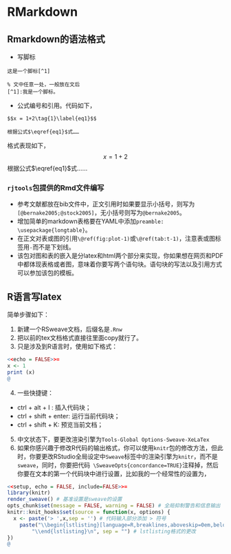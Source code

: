 
# RMarkdown

## Rmarkdown的语法格式

- 写脚标
```
这是一个脚标[^1]

% 文中任意一处，一般放在文后
[^1]:我是一个脚标。
```
- 公式编号和引用。代码如下，
```
$$x = 1+2\tag{1}\label{eq1}$$

根据公式$\eqref{eq1}$式……
```
格式表现如下，
$$
x=1+2\tag{1}\label{eq1}
$$
根据公式$\eqref{eq1}$式……

### `rjtools`包提供的Rmd文件编写

- 参考文献都放在bib文件中，正文引用时如果要显示小括号，则写为`[@bernake2005;@stock2005]`，无小括号则写为`@bernake2005`。
- 增加简单的markdown表格要在YAML中添加`preamble: \usepackage{longtable}`。
- 在正文对表或图的引用`\@ref(fig:plot-1)`或`\@ref(tab:t-1)`，注意表或图标签用`-`而不是下划线。
- 该包对图和表的嵌入是分latex和html两个部分来实现，你如果想在网页和PDF中都体现表格或者图，意味着你要写两个语句块。语句块的写法以及引用方式可以参加该包的模板。

## R语言写latex

简单步骤如下：

1. 新建一个RSweave文档，后缀名是`.Rnw`
2. 把以前的tex文档格式直接往里面copy就行了。
3. 只是涉及到R语言时，使用如下格式：
```r
<<echo = FALSE>>=
x <- 1
print (x)
@
```
4. 一些快捷键：
- ctrl  + alt + I : 插入代码块；
- ctrl + shift + enter: 运行当前代码块；
- ctrl + shift + K: 预览当前文档；
5. 中文状态下，要更改渲染引擎为`Tools-Global Options-Sweave-XeLaTex`
6. 如果你感兴趣于修改R代码的输出格式，你可以使用`knitr`包的修改方法，但此时，你要更改RStudio全局设定中`Sweave`标签中的渲染引擎为`knitr`，而不是`sweave`，同时，你要把代码` \SweaveOpts{concordance=TRUE}`注释掉，然后你要在文本的第一个代码块中进行设置，比如我的一个经常性的设置为，
```r
<<setup, echo = FALSE, include=FALSE>>=
library(knitr)
render_sweave() # 基准设置是sweave的设置
opts_chunk$set(message = FALSE, warning = FALSE) # 全局抑制警告和信息输出
knitr::knit_hooks$set(source = function(x, options) {
  x <- paste('> ',x,sep = '') # 代码输入部分添加 > 符号
    paste("\\begin{lstlisting}[language=R,breaklines,aboveskip=0em,belowskip =0em,commentstyle=\\color{gray},basicstyle = {\\ttfamily\\color{RoyalBlue}},keywordstyle = \\color{RoyalBlue},stepnumber=2]\n", x,
        "\\end{lstlisting}\n", sep = "") # lstlisting格式的更改
})
@
```
